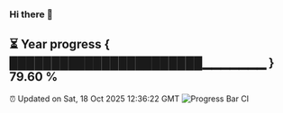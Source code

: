 ### Hi there 👋
⏳ Year progress { ███████████████████████▁▁▁▁▁▁▁ } 79.60 %
---
⏰ Updated on Sat, 18 Oct 2025 12:36:22 GMT
![Progress Bar CI](https://github.com/liununu/liununu/workflows/Progress%20Bar%20CI/badge.svg)
